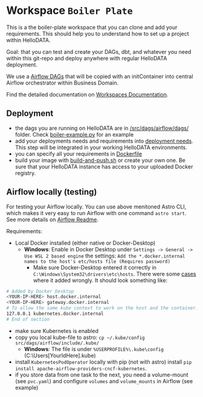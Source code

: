 # Workspace `Boiler Plate`

This is a the boiler-plate workspace that you can clone and add your requirements. This should help you to understand how to set up a project within HelloDATA.

Goal: that you can test and create your DAGs, dbt, and whatever you need within this git-repo and deploy anywhere with regular HelloDATA deployment.

We use a [Airflow DAGs](/src/dags/airflow/dags) that will be copied with an initContainer into central Airflow orchestrator within Business Domain.

Find the detailed documentation on [Workspaces Documentation](https://kanton-bern.github.io/hellodata-be/concepts/workspaces/).

## Deployment

- the dags you are running on HelloDATA are in [/src/dags/airflow/dags/](/src/dags/airflow/dags/) folder. Check [boiler-example.py](/src/dags/airflow/dags/boiler-example.py) for an example
- add your deployments needs and requirements into [deployment needs](deployment/deployment-needs.yaml). This step will be integrated in your working HelloDATA environments.
- you can specify all your requirements in [Dockerfile](Dockerfile)
- build your image with [build-and-push.sh](build-and-push.sh) or create your own one. Be sure that your HelloDATA instance has access to your uploaded Docker registry.


## Airflow locally (testing)

For testing your Airflow locally. You can use above menitoned Astro CLI, which makes it very easy to run Airflow with one command `astro start`. See more details on [Airflow Readme](/src/dags/airflow/README.md).

Requirements:
- Local Docker installed (either native or Docker-Desktop)
  - **Windows**: Enable in Docker Desktop under `Settings -> General -> Use WSL 2 based engine` the settings: `Add the *.docker.internal names to the host's etc/hosts file (Requires password)`
    - Make sure Docker-Desktop entered it correctly in `C:\Windows\System32\drivers\etc\hosts`. There were some [cases](https://github.com/kanton-bern/hellodata-be/issues/21#issuecomment-1913578206) where it added wrongly. It should look something like:
```sh
# Added by Docker Desktop
<YOUR-IP-HERE> host.docker.internal
<YOUR-IP-HERE> gateway.docker.internal
# To allow the same kube context to work on the host and the container:
127.0.0.1 kubernetes.docker.internal
# End of section
```
  - make sure Kubernetes is enabled
- copy you local kube-file to astro: `cp ~/.kube/config src/dags/airflow/include/.kube/`
  - **Windows**: The file is under `%USERPROFILE%\.kube\config` (C:\Users\[YourIdHere]\.kube)
- install `KubernetesPodOperator` locally with pip (not with astro) install `pip install apache-airflow-providers-cncf-kubernetes`.
- if you store data from one task to the next, you need a volume-mount (see `pvc.yaml`) and configure `volumes` and `volume_mounts` in Airflow (see example)

